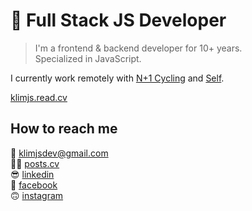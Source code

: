 # 🦀 Full Stack JS Developer

> I'm a frontend & backend developer for 10+ years.  
> Specialized in JavaScript.

I currently work remotely with [N+1 Cycling](https://nplus1.cc) and [Self](https://www.selfstudio.se).

[klimjs.read.cv](https://klimjs.read.cv)

## How to reach me
📧 klimjsdev@gmail.com  
👨‍💻 [posts.cv](https://posts.cv/klimjs)  
😎 [linkedin](https://www.linkedin.com/in/klimjs)  
💬 [facebook](https://www.facebook.com/klim.semenov)  
🙃 [instagram](https://www.instagram.com/klimjs)
